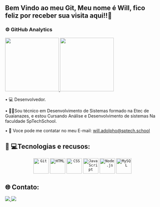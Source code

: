 ## Bem Vindo ao meu Git, Meu nome é Will, fico feliz por receber sua visita aqui!!👨‍

### ⚙️ GitHub Analytics

<div>
    <a href="https://github.com/leobr1t0">
       <img height="175em" src="https://github-readme-stats.vercel.app/api?username=dantaswilljpg&show_icons=true&theme=tokyonight">
       <img height="175em" src="https://github-readme-stats.vercel.app/api/top-langs/?username=dantaswilljpg&theme=tokyonight&layout=compact&langs_count=8">
    </a>
</div>


• 💻 Desenvolvedor.

• 👨‍🎓Sou técnico em Desenvolvimento de Sistemas formado na Etec de Guaianazes, e estou Cursando Análise e Desenvolvimento de sistemas Na faculdade SpTechSchool.

• 📧 Voce pode me contatar no meu E-mail: will.adolpho@sptech.school

## 👨‍ 💻Tecnologias e recusos:

<div align="center">
	<code><img height="50" src="https://user-images.githubusercontent.com/25181517/192108372-f71d70ac-7ae6-4c0d-8395-51d8870c2ef0.png" alt="Git" title="Git" /></code>
	<code><img height="50" src="https://user-images.githubusercontent.com/25181517/192158954-f88b5814-d510-4564-b285-dff7d6400dad.png" alt="HTML" title="HTML" /></code>
	<code><img height="50" src="https://user-images.githubusercontent.com/25181517/183898674-75a4a1b1-f960-4ea9-abcb-637170a00a75.png" alt="CSS" title="CSS" /></code>
	<code><img height="50" src="https://user-images.githubusercontent.com/25181517/117447155-6a868a00-af3d-11eb-9cfe-245df15c9f3f.png" alt="JavaScript" title="JavaScript" /></code>
	<code><img height="50" src="https://user-images.githubusercontent.com/25181517/183568594-85e280a7-0d7e-4d1a-9028-c8c2209e073c.png" alt="Node.js" title="Node.js" /></code>
	<code><img height="50" src="https://user-images.githubusercontent.com/25181517/183896128-ec99105a-ec1a-4d85-b08b-1aa1620b2046.png" alt="MySQL" title="MySQL" /></code>
</div>

## 🌐 Contato:

<a href="https://www.linkedin.com/in/ti-alves/](https://www.linkedin.com/in/will-gustavo-dantas-adolpho-54532922b" target="_blank">
  <img src="https://img.shields.io/badge/LinkedIn-blue?logo=linkedin&logoColor=white&style=for-the-badge">
</a>
<a href="mailto:willgustavodantasadolpho@gmail.com" target="_blank">
  <img src="https://img.shields.io/badge/Gmail-D14836?style=for-the-badge&logo=gmail&logoColor=white">
</a>

